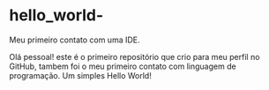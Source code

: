 # hello_world-
Meu primeiro contato com uma IDE.

Olá pessoal! este é o primeiro repositório que crio para meu perfil no GitHub, tambem foi o meu primeiro contato com linguagem de programação.
Um simples Hello World!
